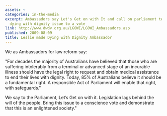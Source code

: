 ```yaml
---
assets: ~
categories: in-the-media
excerpt: Ambassadors say Let's Get on with It and call on parliament to bring the
  dying with dignity issue to a vote
link: http://www.dwdv.org.au/LGOWI/LGOWI_Ambassadors.asp
published: 2009-08-09
title: Leslie made Dying with Dignity Ambassador
---
```

We as Ambassadors for law reform say:

"For decades the majority of Australians have believed that those who are suffering intolerably from a terminal or advanced stage of an incurable illness should have the legal right to request and obtain medical assistance to end their lives with dignity. Today, 85% of Australians believe it should be a fundamental right. A responsible Act of Parliament will enable that right, with safeguards."

We say to the Parliament, Let’s Get on with it. Legislation lags behind the will of the people. Bring this issue to a conscience vote and demonstrate that this is an enlightened society."